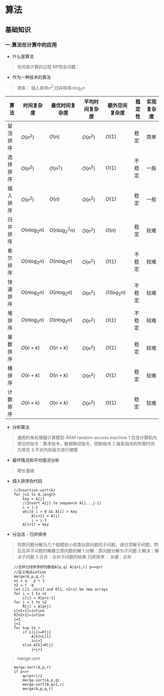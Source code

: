 # 算法

## 基础知识

### 一.算法在计算中的应用

* 什么是算法

> 任何良计算的过程
> NP完全问题：

* 作为一种技术的算法

> 效率：
> 插入排序$n^2$,归并排序$n\log_2{n}$

| 算法     | 时间复杂度      | 最优时间复杂度    | 平均时间复杂度 | 额外空间复杂度 | 稳定性 | 实现复杂度 |
| -------- | --------------- | ----------------- | -------------- | -------------- | ------ | ---------- |
| 冒泡排序 | $O(n^2)$        | $O(n)$            | $O(n^2)$       | $O(1)$         | 稳定   | 简单       |
| 选择排序 | $O(n^2)$        | $O(n^2)$          | $O(n^2)$       | $O(1)$         | 不稳定 | 一般       |
| 插入排序 | $O(n^2)$        | $O(n)$            | $O(n^2)$       | $O(1)$         | 稳定   | 一般       |
| 归并排序 | $O(n\log_2{n})$ | $O(n\log_2^2{n})$ | $O(n^2)$       | $O(n)$         | 稳定   | 较难       |
| 希尔排序 | $O(n\log_2{n})$ | $O(n\log_2{n})$   | $O(n^2)$       | $O(1)$         | 不稳定 | 较难       |
| 快速排序 | $O(n\log_2{n})$ | $O(n\log_2{n})$   | $O(n^2)$       | $O(\log_2{n})$ | 不稳定 | 较难       |
| 堆排序   | $O(n\log_2{n})$ | $O(n\log_2{n})$   | $O(n^2)$       | $O(1)$         | 不稳定 | 较难       |
| 基数排序 | $O(n+k)$        | $O(n+k)$          | $O(n^2)$       | $O(1)$         | 稳定   | 较难       |
| 桶排序   | $O(n+k)$        | $O(n+k)$          | $O(n^2)$       | $O(1)$         | 稳定   | 较难       |
| 计数排序 | $O(n\times k)$  | $O(n\times k)$    | $O(n^2)$       | $O(1)$         | 稳定   | 较难       |

* 分析算法

> 通用的单处理器计算模型-RAM random-access machine
> 1.包含计算机内常见的指令：算术指令，数据移动指令，控制指令
> 2.每条指令的所需时间为常亮
> 3.不对内存层次进行建模

* 最坏情况和平均情况分析

> 增长量级

* 插入排序伪代码

```伪代码
    //Insortion-sort(A)
    for j=2 to A.length
        key = A[j]
        //Insert A[j] to sequence A[1...j-1]
        i = j-1
        while i > 0 && A[i] > key
            A[i+1] = A[i]
            i = i-1
        A[i+1] = key
```

* 分治法 - 归并排序

> 将原问题分解为几个规模较小但类似原问题的子问题，递归求解子问题，然后合并子问题的解建立原问题的解
> 1.分解：原问题分解为子问题
> 2.解决：解决子问题
> 3.合并：合并子问题的结果
> 归并排序：
> 关键：合并

```伪代码
    //合并已经排序好的数组A[p,q] A[q+1,r] p<=q<r
    //定义哨兵infine
    merge(A,p,q,r)
    n1 = q - p + 1
    n2 = r -q
    let L[1..n1+1] and R[1..n2+1] be new arrays
    for i = 1 to n1
        L[i] = A[p+i-1]
    for j = 1 to n2
        R[j] = A[q+j]
    L[n1+1]=infine
    R[n2+1]=infine
    i=1
    j=1
    for k=p to r
        if L[i]<=R[j]
            A[k]=L[i]
            i=i+1
        else A[k]=R[j]
            j=j+1
```

> merge-sort

```伪代码
    merge-sort(A,p,r)
    if p<=r
        q=(p+r)/2
        merge-sort(A,p,q)
        merge-sort(A,q+1,r)
        merge(A,p,q,r)
```
